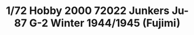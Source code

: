 ---
layout: product
title: "1/72 Hobby 2000 72022 Junkers Ju-87 G-2 Winter 1944/1945   (Fujimi)"
price: "2000" 
desc: "Maketa"
img_path: "/assets/img/H2K72022.webp"
brand: "N/A"
available: true
special_offer: false
new: false
soon: false
cat: "010000"
subcat: "011900"
subsubcat: "0N/A"
sifra: "H2K72022"
popular: false
spec: false
---